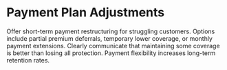 # Payment Plan Adjustments

Offer short-term payment restructuring for struggling customers. 
Options include partial premium deferrals, temporary lower coverage, or monthly payment extensions. 
Clearly communicate that maintaining some coverage is better than losing all protection. 
Payment flexibility increases long-term retention rates.
